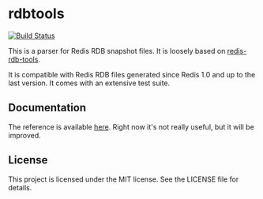 rdbtools
========

[![Build Status](https://travis-ci.org/vrischmann/rdbtools.svg?branch=master)](https://travis-ci.org/vrischmann/rdbtools)

This is a parser for Redis RDB snapshot files. It is loosely based on [redis-rdb-tools](https://github.com/sripathikrishnan/redis-rdb-tools).

It is compatible with Redis RDB files generated since Redis 1.0 and up to the last version.
It comes with an extensive test suite.

Documentation
-------------

The reference is available [here](http://godoc.org/github.com/vrischmann/rdbtools]). Right now it's not really useful, but it will be improved.

License
-------

This project is licensed under the MIT license. See the LICENSE file for details.
